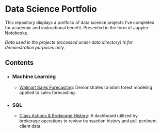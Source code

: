 # Data Science Portfolio
This repository displays a portfolio of data science projects I've completed for academic and instructional benefit. Presented in the form of Jupyter Notebooks.

_Data used in the projects (accessed under data directory) is for demonstration purposes only._

## Contents
- ### Machine Learning	
	- [Walmart Sales Forecasting](hhttps://github.com/Aidan-B-Kennedy/Data-Science-Portfolio/blob/master/Walmart%20Forecasting.ipynb): Demonstrates random forest modeling applied to sales forecasting. 
- ### SQL
	- [Class Actions & Brokerage History](https://github.com/Aidan-B-Kennedy/Data-Science-Portfolio/blob/master/Class%20Actions%20%26%20Brokerage%20History.ipynb): A dashboard utilized by brokerage operations to review transaction history and pull pertinent client data.
